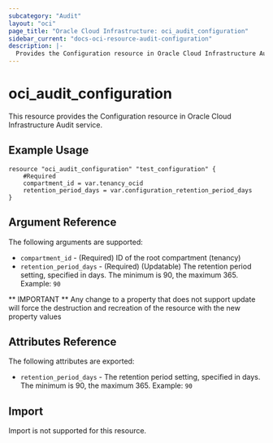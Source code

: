 ```yaml
---
subcategory: "Audit"
layout: "oci"
page_title: "Oracle Cloud Infrastructure: oci_audit_configuration"
sidebar_current: "docs-oci-resource-audit-configuration"
description: |-
  Provides the Configuration resource in Oracle Cloud Infrastructure Audit service
---
```


# oci_audit_configuration
This resource provides the Configuration resource in Oracle Cloud Infrastructure Audit service.


## Example Usage

```hcl
resource "oci_audit_configuration" "test_configuration" {
	#Required
	compartment_id = var.tenancy_ocid
	retention_period_days = var.configuration_retention_period_days
}
```

## Argument Reference

The following arguments are supported:

* `compartment_id` - (Required) ID of the root compartment (tenancy)
* `retention_period_days` - (Required) (Updatable) The retention period setting, specified in days. The minimum is 90, the maximum 365.  Example: `90` 


** IMPORTANT **
Any change to a property that does not support update will force the destruction and recreation of the resource with the new property values

## Attributes Reference

The following attributes are exported:

* `retention_period_days` - The retention period setting, specified in days. The minimum is 90, the maximum 365.  Example: `90` 

## Import

Import is not supported for this resource.

